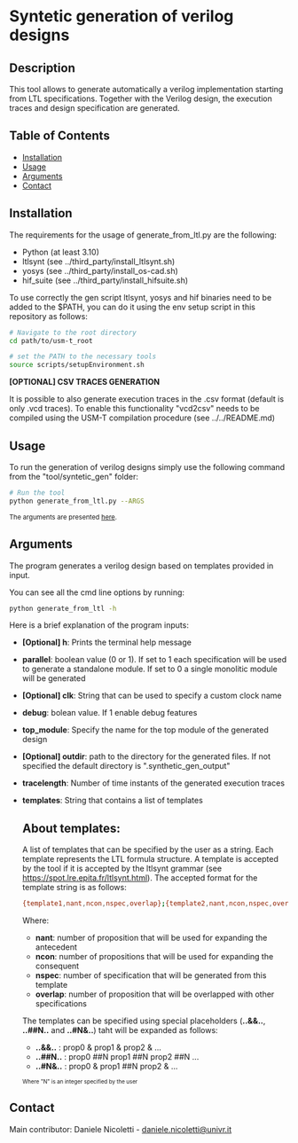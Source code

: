 # Syntetic generation of verilog designs

## Description
This tool allows to generate automatically a verilog implementation starting from LTL specifications. Together with the Verilog design, the execution traces and design specification are generated.

## Table of Contents
- [Installation](#installation)
- [Usage](#usage)
- [Arguments](#Arguments)
- [Contact](#contact)

## Installation
The requirements for the usage of generate_from_ltl.py are the following:    
- Python (at least 3.10)
- ltlsynt (see ../third_party/install_ltlsynt.sh)
- yosys (see ../third_party/install_os-cad.sh)
- hif_suite (see ../third_party/install_hifsuite.sh)

To use correctly the gen script ltlsynt, yosys and hif binaries need to be added to the $PATH, you can do it using the env setup script in this repository as follows:
```bash
# Navigate to the root directory
cd path/to/usm-t_root

# set the PATH to the necessary tools
source scripts/setupEnvironment.sh
```

**[OPTIONAL] CSV TRACES GENERATION**

It is possible to also generate execution traces in the .csv format (default is only .vcd traces).
To enable this functionality "vcd2csv" needs to be compiled using the USM-T compilation procedure (see ../../README.md)

## Usage
To run the generation of verilog designs simply use the following command from the "tool/syntetic_gen" folder: 

```bash
# Run the tool
python generate_from_ltl.py --ARGS
```
<sub>The arguments are presented [here](#arguments).</sub>

## Arguments

The program generates a verilog design based on templates provided in input.

You can see all the cmd line options by running:

```bash
python generate_from_ltl -h
```

Here is a brief explanation of the program inputs:
- **[Optional] h**: Prints the terminal help message
- **parallel**: boolean value (0 or 1). If set to 1 each specification will be used to generate a standalone module. If set to 0 a single monolitic module will be generated
- **[Optional] clk**: String that can be used to specify a custom clock name 
- **debug**: bolean value. If 1 enable debug features
- **top_module**: Specify the name for the top module of the generated design
- **[Optional] outdir**: path to the directory for the generated files. If not specified the default directory is ".synthetic_gen_output"
- **tracelength**: Number of time instants of the generated execution traces
- **templates**: String that contains a list of templates

    ## About templates: 
    A list of templates that can be specified by the user as a string. Each template represents the LTL formula structure. A template is accepted by the tool if it is accepted by the ltlsynt grammar (see https://spot.lre.epita.fr/ltlsynt.html).
    The accepted format for the template string is as follows: 
    ```bash
    {template1,nant,ncon,nspec,overlap};{template2,nant,ncon,nspec,overlap};...
    ```
    Where:
    - **nant**: number of proposition that will be used for expanding the antecedent
    - **ncon**: number of propositions that will be used for expanding the consequent
    - **nspec**: number of specification that will be generated from this template
    - **overlap**: number of proposition that will be overlapped with other specifications

    The templates can be specified using special placeholders (**..&&..**, **..##N..** and **..#N&..**) taht will be expanded as follows:
    -  **..&&..** : prop0 & prop1 & prop2 & ...
    -  **..##N..** : prop0 ##N prop1 ##N prop2 ##N ...
    -  **..#N&..** : prop0 & prop1 ##N prop2 & ...
    
    <sub><sup>Where "N" is an integer specified by the user</sup></sub>

## Contact
Main contributor: Daniele Nicoletti - daniele.nicoletti@univr.it
